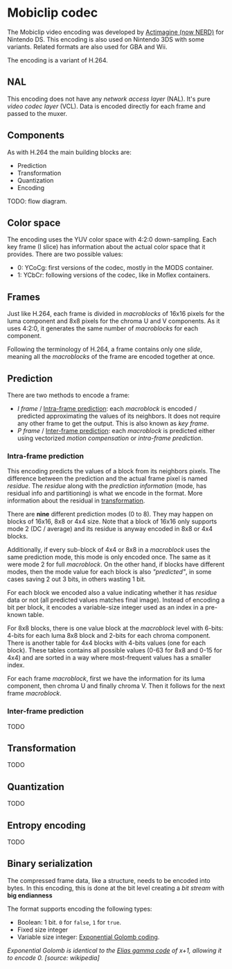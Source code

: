 # Mobiclip codec

The Mobiclip video encoding was developed by
[Actimagine (now NERD)](https://en.wikipedia.org/wiki/Nintendo_European_Research_%26_Development)
for Nintendo DS. This encoding is also used on Nintendo 3DS with some variants.
Related formats are also used for GBA and Wii.

The encoding is a variant of H.264.

## NAL

This encoding does not have any _network access layer_ (NAL). It's pure _video
codec layer_ (VCL). Data is encoded directly for each frame and passed to the
muxer.

## Components

As with H.264 the main building blocks are:

- Prediction
- Transformation
- Quantization
- Encoding

TODO: flow diagram.

## Color space

The encoding uses the YUV color space with 4:2:0 down-sampling. Each key frame
(I slice) has information about the actual color space that it provides. There
are two possible values:

- 0: YCoCg: first versions of the codec, mostly in the MODS container.
- 1: YCbCr: following versions of the codec, like in Moflex containers.

## Frames

Just like H.264, each frame is divided in _macroblocks_ of 16x16 pixels for the
luma component and 8x8 pixels for the chroma U and V components. As it uses
4:2:0, it generates the same number of _macroblocks_ for each component.

Following the terminology of H.264, a frame contains only one _slide_, meaning
all the _macroblocks_ of the frame are encoded together at once.

## Prediction

There are two methods to encode a frame:

- _I frame_ / [Intra-frame prediction](#intra-frame-prediction): each
  _macroblock_ is encoded / predicted approximating the values of its neighbors.
  It does not require any other frame to get the output. This is also known as
  _key frame_.
- _P frame_ / [Inter-frame prediction](#inter-frame-prediction): each
  _macroblock_ is predicted either using vectorized _motion compensation_ or
  _intra-frame prediction_.

### Intra-frame prediction

This encoding predicts the values of a block from its neighbors pixels. The
difference between the prediction and the actual frame pixel is named _residue_.
The _residue_ along with the _prediction information_ (mode, has residual info
and partitioning) is what we encode in the format. More information about the
residual in [transformation](#transformation).

There are **nine** different prediction modes (0 to 8). They may happen on
blocks of 16x16, 8x8 or 4x4 size. Note that a block of 16x16 only supports mode
2 (DC / average) and its residue is anyway encoded in 8x8 or 4x4 blocks.

Additionally, if every sub-block of 4x4 or 8x8 in a _macroblock_ uses the same
prediction mode, this mode is only encoded once. The same as it were mode 2 for
full _macroblock_. On the other hand, if blocks have different modes, then the
mode value for each block is also _"predicted"_, in some cases saving 2 out 3
bits, in others wasting 1 bit.

For each block we encoded also a value indicating whether it has _residue_ data
or not (all predicted values matches final image). Instead of encoding a bit per
block, it encodes a variable-size integer used as an index in a pre-known table.

For 8x8 blocks, there is one value block at the _macroblock_ level with 6-bits:
4-bits for each luma 8x8 block and 2-bits for each chroma component. There is
another table for 4x4 blocks with 4-bits values (one for each block). These
tables contains all possible values (0-63 for 8x8 and 0-15 for 4x4) and are
sorted in a way where most-frequent values has a smaller index.

For each frame _macroblock_, first we have the information for its luma
component, then chroma U and finally chroma V. Then it follows for the next
frame _macroblock_.

### Inter-frame prediction

TODO

## Transformation

TODO

## Quantization

TODO

## Entropy encoding

TODO

## Binary serialization

The compressed frame data, like a structure, needs to be encoded into bytes. In
this encoding, this is done at the bit level creating a _bit stream_ with **big
endianness**

The format supports encoding the following types:

- Boolean: 1 bit. `0` for `false`, `1` for `true`.
- Fixed size integer
- Variable size integer:
  [Exponential Golomb coding](https://en.wikipedia.org/wiki/Exponential-Golomb_coding).

_Exponential Golomb is identical to the
[Elias gamma code](https://en.wikipedia.org/wiki/Elias_gamma_coding) of x+1,
allowing it to encode 0. [source: wikipedia]_
